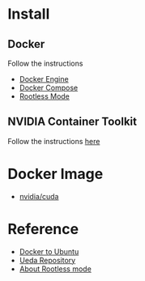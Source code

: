 # Install
## Docker
Follow the instructions
- [Docker Engine](https://docs.docker.com/engine/install/ubuntu/)
- [Docker Compose](https://docs.docker.com/compose/install/linux/)
- [Rootless Mode](https://docs.docker.com/engine/security/rootless/)

## NVIDIA Container Toolkit
Follow the instructions [here](https://docs.nvidia.com/datacenter/cloud-native/container-toolkit/latest/install-guide.html)

# Docker Image
- [nvidia/cuda](https://hub.docker.com/r/nvidia/cuda/tags?page=1&ordering=-name)
  
# Reference
- [Docker to Ubuntu](https://zenn.dev/usagi1975/articles/2022-09-05-000000_docker_gpu)
- [Ueda Repository](https://github.com/sh1027/docker_pytorch)
- [About Rootless mode](https://qiita.com/boocsan/items/781ae06fa4ac4291ba97)
